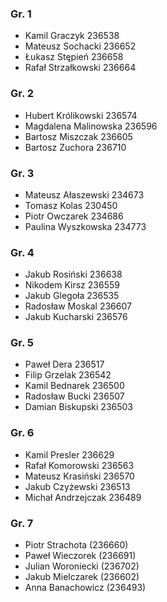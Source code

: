 ### Gr. 1
* Kamil Graczyk 236538
* Mateusz Sochacki 236652
* Łukasz Stępień 236658
* Rafał Strzałkowski 236664
### Gr. 2
* Hubert Królikowski 236574
* Magdalena Malinowska 236596
* Bartosz Miszczak 236605
* Bartosz Zuchora 236710
### Gr. 3
* Mateusz Ałaszewski 234673
* Tomasz Kolas 230450
* Piotr Owczarek 234686
* Paulina Wyszkowska 234773
### Gr. 4
* Jakub Rosiński 236638
* Nikodem Kirsz 236559
* Jakub Glegoła 236535
* Radosław Moskal 236607
* Jakub Kucharski 236576
### Gr. 5
* Paweł Dera 236517
* Filip Grzelak 236542
* Kamil Bednarek 236500
* Radosław Bucki 236507
* Damian Biskupski 236503
### Gr. 6
* Kamil Presler 236629
* Rafał Komorowski 236563
* Mateusz Krasiński  236570
* Jakub Czyżewski 236513
* Michał Andrzejczak 236489
### Gr. 7
* Piotr Strachota (236660)
* Paweł Wieczorek (236691)
* Julian Woroniecki (236702)
* Jakub Mielczarek (236602)
* Anna Banachowicz (236493)
